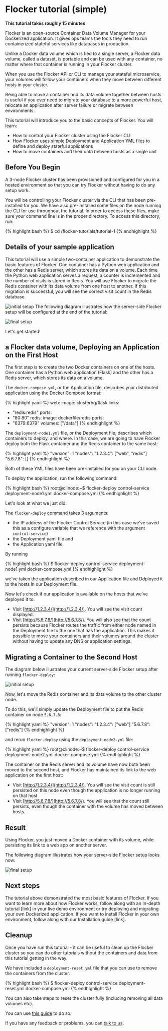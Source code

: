# Flocker tutorial (simple)

**This tutorial takes roughly 15 minutes**

Flocker is an open-source Container Data Volume Manager for your Dockerized application. 
It gives ops teams the tools they need to run containerized stateful services like databases in production.

Unlike a Docker data volume which is tied to a single server, a Flocker data volume, called a dataset, is portable and can be used with any container, no matter where that container is running in your Flocker cluster.

When you use the Flocker API or CLI to manage your stateful microservice, your volumes will follow your containers when they move between different hosts in your cluster.

Being able to move a container and its data volume together between hosts is useful if you ever need to migrate your database to a more powerful host, relocate an application after server failure or migrate between environments.

This tutorial will introduce you to the basic concepts of Flocker. 
You will learn:

 * How to control your Flocker cluster using the Flocker CLI
 * How Flocker uses simple Deployment and Application YML files to define and deploy stateful applications
 * How to move containers and their data between hosts as a single unit


## Before You Begin

A 3-node Flocker cluster has been provisioned and configured for you in a hosted environment so that you can try Flocker without having to do any setup work.

You will be controlling your Flocker cluster via the CLI that has been pre-installed for you. 
We have also pre-installed some files on the node running the CLI for use throughout the tutorial. 
In order to access these files, make sure your command line is in the proper directory. 
To access this directory, run:

{% highlight bash %}
$ cd /flocker-tutorials/tutorial-1
{% endhighlight %}


## Details of your sample application
This tutorial will use a simple two-container application to demonstrate the basic features of Flocker. 
One container has a Python web application and the other has a Redis server, which stores its data on a volume. 
Each time the Python web application serves a request, a counter is incremented and the number of visits is stored in Redis. 
You will use Flocker to migrate the Redis container with its data volume from one host to another. 
If this migration is successful, you will see the correct visit count in the Redis database.

![initial setup](https://rawgithub.com/binocarlos/trueability/master/tutorials/images/flocker-tutorial-initial-setup.svg "In the initial server-side Flocker setup there are two servers, one of which has two Docker containers running; one container is a running a web application, the other has a Redis database with a volume.")
The following diagram illustrates how the server-side Flocker setup will be configured at the end of the tutorial:

![final setup](https://rawgithub.com/binocarlos/trueability/master/tutorials/images/flocker-tutorial-final-setup.svg "Following the completion of this tutorial the server-side Flocker setup will be configured with the web application still running within a container on the first server, while the Redis server with a volume is running on the second server.")

Let's get started!

## a Flocker data volume, Deploying an Application on the First Host

The first step is to create the two Docker containers on one of the hosts.
One container has a Python web application (Flask) and the other has a Redis server, which stores its data on a volume.

The `docker-compose.yml`, or the Application file, describes your distributed application using the Docker Compose format:

{% highlight yaml %}
web:
  image: clusterhq/flask
  links:
   - "redis:redis"
  ports:
   - "80:80"
redis:
  image: dockerfile/redis
  ports:
   - "6379:6379"
  volumes: ["/data"]
{% endhighlight %}

The `deployment-node1.yml` file, or the Deployment file, describes which containers to deploy, and where. In this case, we are going to have Flocker deploy both the Flask container and the Redis container to the same host:

{% highlight yaml %}
"version": 1
"nodes":
  "1.2.3.4": ["web", "redis"]
  "5.6.7.8": []
{% endhighlight %}

Both of these YML files have been pre-installed for you on your CLI node.

To deploy the application, run the following command:

{% highlight bash %}
root@clinode:~$ flocker-deploy control-service deployment-node1.yml docker-compose.yml
{% endhighlight %}

Let's look at what we just did.

The `flocker-deploy` command takes 3 arguments:  

 * the IP address of the Flocker Control Service (in this case we've saved this as a configure variable that we reference with the argument `control-service`)
 * the Deployment yaml file and
 * the Application yaml file

By running 

{% highlight bash %}
$ flocker-deploy control-service deployment-node1.yml docker-compose.yml
{% endhighlight %}

we've taken the application described in our Application file and Ddployed it to the hosts in our Deployment file.

Now let's check if our application is available on the hosts that we've deployed it to.

* Visit [http://1.2.3.4/](http://1.2.3.4/). 
  You will see the visit count displayed.
* Visit [http://5.6.7.8/](http://5.6.7.8/). 
  You will also see that the count persists because Flocker routes the traffic from either node named in the Deployment file to the one that has the application. 
  This makes it possible to move your containers and their volumes around the cluster without having to update any DNS or application settings.


## Migrating a Container to the Second Host

The diagram below illustrates your current server-side Flocker setup after running `flocker-deploy`:

![initial setup](https://rawgithub.com/binocarlos/trueability/master/tutorials/images/flocker-tutorial-initial-setup.svg "In the server-side Flocker setup there are two servers, one of which has two Docker containers running; one container is a running a web application, the other has a Redis database with a volume.")

Now, let's move the Redis container and its data volume to the other cluster node.

To do this, we'll simply update the Deployment file to put the Redis container on node `5.6.7.8`:

{% highlight yaml %}
"version": 1
"nodes":
  "1.2.3.4": ["web"]
  "5.6.7.8": ["redis"]
{% endhighlight %}

and rerun `flocker-deploy` using the `deployment-node2.yml` file:

{% highlight yaml %}
root@clinode:~$ flocker-deploy control-service deployment-node2.yml docker-compose.yml
{% endhighlight %}

The container on the Redis server and its volume have now both been moved to the second host, and Flocker has maintained its link to the web application on the first host:

* Visit [http://1.2.3.4/](http://1.2.3.4/). 
  You will see the visit count is still persisted on this node even though the application is no longer running on that host
* Visit [http://5.6.7.8/](http://5.6.7.8/). 
  You will see that the count still persists, even though the container with the volume has moved between hosts.


## Result

Using Flocker, you just moved a Docker container with its volume, while persisting its link to a web app on another server.

The following diagram illustrates how your server-side Flocker setup looks now:

![final setup](https://rawgithub.com/binocarlos/trueability/master/tutorials/images/flocker-tutorial-final-setup.svg "The web application is still running within a container on the first server, while the Redis server with a volume is now running on the second server.")


## Next steps

The tutorial above demonstrated the most basic features of Flocker. 
If you want to learn more about how Flocker works, follow along with an In-depth tutorial [link] in your live demo environment or try deploying and migrating your own Dockerized application. 
If you want to install Flocker in your own environment, follow along with our Installation guide [link].


## Cleanup

Once you have run this tutorial - it can be useful to clean up the Flocker cluster so you can do other tutorials without the containers and data from this tutorial getting in the way.

We have included a `deployment-reset.yml` file that you can use to remove the containers from the cluster.

{% highlight bash %}
$ flocker-deploy control-service deployment-reset.yml docker-compose.yml
{% endhighlight %}

You can also take steps to reset the cluster fully (including removing all data volumes etc).

You can use [this guide](http://build.clusterhq.com/results/docs/master/build-7878/using/administering/cleanup.html) to do so.

If you have any feedback or problems, you can [talk to us](https://clusterhq.com/contact/).
